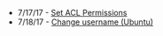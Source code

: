 * 7/17/17 - [Set ACL Permissions](/set-acl-permissions.md)
* 7/18/17 - [Change username (Ubuntu)](/change-username-ubuntu.md)
